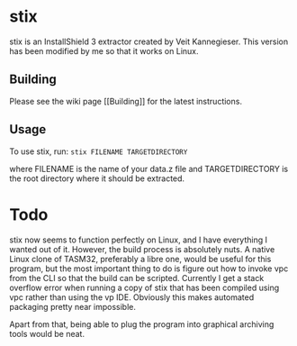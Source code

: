 # stix
stix is an InstallShield 3 extractor created by Veit Kannegieser.
This version has been modified by me so that it works on Linux.

## Building

Please see the wiki page [[Building]] for the latest instructions.

## Usage

To use stix, run:
`stix FILENAME TARGETDIRECTORY`

where FILENAME is the name of your data.z file and TARGETDIRECTORY
is the root directory where it should be extracted.

# Todo

stix now seems to function perfectly on Linux, and I have everything
I wanted out of it. However, the build process is absolutely nuts.
A native Linux clone of TASM32, preferably a libre one, would be
useful for this program, but the most important thing to do is figure
out how to invoke vpc from the CLI so that the build can be scripted.
Currently I get a stack overflow error when running a copy of stix
that has been compiled using vpc rather than using the vp IDE.
Obviously this makes automated packaging pretty near impossible.

Apart from that, being able to plug the program into graphical
archiving tools would be neat.
